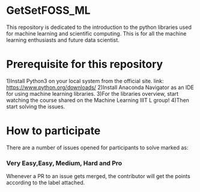 # GetSetFOSS_ML
This repository is dedicated to the introduction to the python libraries used for machine learning and scientific computing.
This is for all the machine learning enthusiasts and future data scientist.
# Prerequisite for this repository
1)Install Python3 on your local system from the official site.
link: https://www.python.org/downloads/
2)Install Anaconda Navigator as an IDE for using machine learning libraries.
3)For the libraries overview, start watching the course shared on the Machine Learning IIIT L group!
4)Then start solving the issues.

# How to participate
There are a number of issues opened for participants to solve marked as:

### Very Easy,Easy, Medium, Hard and Pro

Whenever a PR to an issue gets merged, the contributor will get the points according to the label attached.

